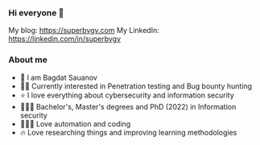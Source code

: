 ### Hi everyone 🧙

My blog: https://superbvgv.com
My LinkedIn: https://linkedin.com/in/superbvgv

### About me

- 🧿 I am Bagdat Sauanov
- 🕵🏿 Currently interested in Penetration testing and Bug bounty hunting
- ⭐️ I love everything about cybersecurity and information security
- 👨🏾‍🎓 Bachelor's, Master's degrees and PhD (2022) in Information security
- 👨🏾‍💻 Love automation and coding
- 🔥 Love researching things and improving learning methodologies
